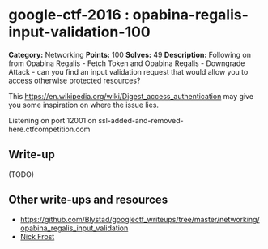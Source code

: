 # google-ctf-2016 : opabina-regalis-input-validation-100

**Category:** Networking
**Points:** 100
**Solves:** 49
**Description:**
Following on from Opabina Regalis - Fetch Token and Opabina Regalis - Downgrade Attack - can you find an input validation request that would allow you to access otherwise protected resources?

This <https://en.wikipedia.org/wiki/Digest_access_authentication> may give you some inspiration on where the issue lies.

Listening on port 12001 on ssl-added-and-removed-here.ctfcompetition.com

## Write-up

(TODO)

## Other write-ups and resources

* https://github.com/Blystad/googlectf_writeups/tree/master/networking/opabina_regalis_input_validation
* [Nick Frost](https://blog.nfrost.me/2016/05/01/google-ctf-2016-input-validation.html)
